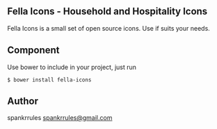 ## Fella Icons - Household and Hospitality Icons
Fella Icons is a small set of open source icons. Use if suits your needs.

## Component
Use bower to include in your project, just run

    $ bower install fella-icons

## Author
spankrrules spankrrules@gmail.com
